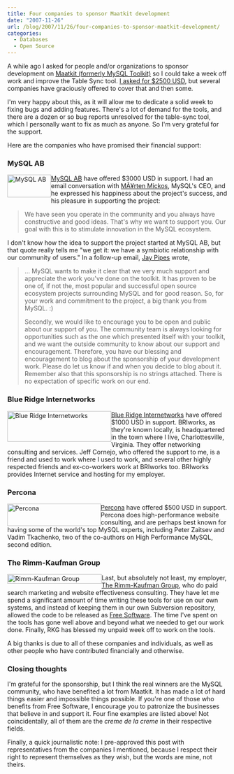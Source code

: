 ```yaml
---
title: Four companies to sponsor Maatkit development
date: "2007-11-26"
url: /blog/2007/11/26/four-companies-to-sponsor-maatkit-development/
categories:
  - Databases
  - Open Source
---
```

A while ago I asked for people and/or organizations to sponsor development on [Maatkit (formerly MySQL Toolkit)][1] so I could take a week off work and improve the Table Sync tool. [I asked for $2500 USD][2], but several companies have graciously offered to cover that and then some.

I'm very happy about this, as it will allow me to dedicate a solid week to fixing bugs and adding features. There's a lot of demand for the tools, and there are a dozen or so bug reports unresolved for the table-sync tool, which I personally want to fix as much as anyone. So I'm very grateful for the support.

Here are the companies who have promised their financial support:

### MySQL AB

[<img src="http://www.mysql.com/common/logos/mysql_100x52-64.gif" width="100" height="52" alt="MySQL AB" style="float:left" />][3]

[MySQL AB][3] have offered $3000 USD in support. I had an email conversation with [MÃ¥rten Mickos][4], MySQL's CEO, and he expressed his happiness about the project's success, and his pleasure in supporting the project:

> We have seen you operate in the community and you always have constructive and good ideas. That's why we want to support you. Our goal with this is to stimulate innovation in the MySQL ecosystem.

I don't know how the idea to support the project started at MySQL AB, but that quote really tells me "we get it: we have a symbiotic relationship with our community of users." In a follow-up email, [Jay Pipes][5] wrote,

> &#8230; MySQL wants to make it clear that we very much support and appreciate the work you've done on the toolkit. It has proven to be one of, if not the, most popular and successful open source ecosystem projects surrounding MySQL and for good reason. So, for your work and commitment to the project, a big thank you from MySQL. :)
> 
> Secondly, we would like to encourage you to be open and public about our support of you. The community team is always looking for opportunities such as the one which presented itself with your toolkit, and we want the outside community to know about our support and encouragement. Therefore, you have our blessing and encouragement to blog about the sponsorship of your development work. Please do let us know if and when you decide to blog about it. Remember also that this sponsorship is no strings attached. There is no expectation of specific work on our end.

### Blue Ridge Internetworks

[<img src="http://www.briworks.com/_images/graphics/bri_logo.gif" width="238" height="70" alt="Blue Ridge Internetworks" style="float:left" />][6]

[Blue Ridge Internetworks][6] have offered $1000 USD in support. BRIworks, as they're known locally, is headquartered in the town where I live, Charlottesville, Virginia. They offer networking consulting and services. Jeff Cornejo, who offered the support to me, is a friend and used to work where I used to work, and several other highly respected friends and ex-co-workers work at BRIworks too. BRIworks provides Internet service and hosting for my employer.

### Percona

[<img src="http://www.percona.com/files/percona_logo.jpg" width="214" height="51" alt="Percona" style="float: left" />][7]

[Percona][7] have offered $500 USD in support. Percona does high-performance website consulting, and are perhaps best known for having some of the world's top MySQL experts, including Peter Zaitsev and Vadim Tkachenko, two of the co-authors on High Performance MySQL, second edition.

### The Rimm-Kaufman Group

[ <img src='http://www.rimmkaufman.com/content/images/rkg-logo.gif' alt='Rimm-Kaufman Group' width="216" height="22" style="float:left" />][8]

Last, but absolutely not least, my employer, [The Rimm-Kaufman Group][8], who do paid search marketing and website effectiveness consulting. They have let me spend a significant amount of time writing these tools for use on our own systems, and instead of keeping them in our own Subversion repository, allowed the code to be released as [Free Software][9]. The time I've spent on the tools has gone well above and beyond what we needed to get our work done. Finally, RKG has blessed my unpaid week off to work on the tools.

A big thanks is due to all of these companies and individuals, as well as other people who have contributed financially and otherwise.

### Closing thoughts

I'm grateful for the sponsorship, but I think the real winners are the MySQL community, who have benefited a lot from Maatkit. It has made a lot of hard things easier and impossible things possible. If you're one of those who benefits from Free Software, I encourage you to patronize the businesses that believe in and support it. Four fine examples are listed above! Not coincidentally, all of them are the *creme de la creme* in their respective fields.

Finally, a quick journalistic note: I pre-approved this post with representatives from the companies I mentioned, because I respect their right to represent themselves as they wish, but the words are mine, not theirs.

 [1]: http://code.google.com/p/maatkit/
 [2]: http://www.xaprb.com/blog/2007/10/31/mysql-table-sync-bounty-lets-do-it/
 [3]: http://www.mysql.com/
 [4]: http://www.mysql.com/company/management.html
 [5]: http://jpipes.com/
 [6]: http://www.briworks.com/
 [7]: http://percona.com/
 [8]: http://www.rimmkaufman.com/
 [9]: http://www.fsf.org/
